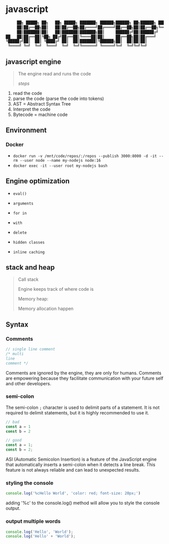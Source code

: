 # javascript

```javascript
     ██╗ █████╗ ██╗   ██╗ █████╗ ███████╗ ██████╗██████╗ ██╗██████╗ ████████╗
     ██║██╔══██╗██║   ██║██╔══██╗██╔════╝██╔════╝██╔══██╗██║██╔══██╗╚══██╔══╝
     ██║███████║██║   ██║███████║███████╗██║     ██████╔╝██║██████╔╝   ██║
██   ██║██╔══██║╚██╗ ██╔╝██╔══██║╚════██║██║     ██╔══██╗██║██╔═══╝    ██║
╚█████╔╝██║  ██║ ╚████╔╝ ██║  ██║███████║╚██████╗██║  ██║██║██║        ██║
 ╚════╝ ╚═╝  ╚═╝  ╚═══╝  ╚═╝  ╚═╝╚══════╝ ╚═════╝╚═╝  ╚═╝╚═╝╚═╝        ╚═╝
```

## javascript engine

> The engine read and runs the code
>
> _steps_
>

1. read the code
2. parse the code (parse the code into tokens)
3. AST = Abstract Syntax Tree
4. Interpret the code
5. Bytecode = machine code

## Environment

### Docker

- `docker run -v /mnt/code/repos/:/repos --publish 3000:8000 -d -it --rm --user node --name my-nodejs node:16`
- `docker exec -it --user root my-nodejs bash`

## Engine optimization

- `eval()`
- `arguments`
- `for in`
- `with`
- `delete`

- `hidden classes`
- `inline caching`

## stack and heap

> Call stack
>
> Engine keeps track of where code is
>
> Memory heap:
>
> Memory allocation happen
>

## Syntax

### Comments

```javascript
// single line comment
/* multi
line
comment */
```

Comments are ignored by the engine, they are only for humans. Comments are empowering because they facilitate communication with your future self and other developers.

### semi-colon

The semi-colon `;` character is used to delimit parts of a statement. It is not required to delimit statements, but it is highly recommended to use it.

```javascript
// bad
const a = 1
const b = 2

// good
const a = 1;
const b = 2;
```

ASI (Automatic Semicolon Insertion) is a feature of the JavaScript engine that automatically inserts a semi-colon when it detects a line break. This feature is not always reliable and can lead to unexpected results.

### styling the console

```javascript
console.log('%cHello World', 'color: red; font-size: 20px;')
```

adding '%c' to the console.log() method will allow you to style the console output.

### output multiple words

```javascript
console.log('Hello', 'World');
console.log('Hello' + 'World');
```
